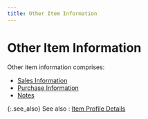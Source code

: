 ```yaml
---
title: Other Item Information
---
```


# Other Item Information


Other item information comprises:

- [Sales  Information]({{site.mi_baseurl}}/item-profile-details/other-items-information/sales/other_sales_information_item_profile.html)
- [Purchase  Information]({{site.mi_baseurl}}/item-profile-details/other-items-information/purchase/other_purchase_information_item_profile_content.html)
- [Notes]({{site.mi_baseurl}}/item-profile-details/other-items-information/notes/notes.html)



{:.see_also}
See also
: [Item Profile  Details]({{site.mi_baseurl}}/item-profile-details/item_profile_details.html)
